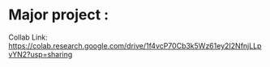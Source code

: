 # Major project : 

Collab Link: https://colab.research.google.com/drive/1f4vcP70Cb3k5Wz61ey2I2NfnjLLpvYN2?usp=sharing


